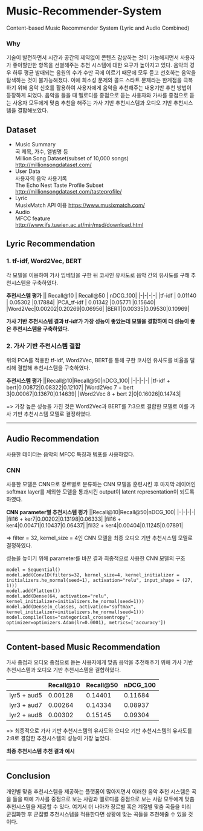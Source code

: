 # Music-Recommender-System

Content-based Music Recommender System (Lyric and Audio Combined)

### Why
기술이 발전하면서 시간과 공간의 제약없이 콘텐츠 감상하는 것이 가능해지면서 사용자가 좋아할만한 항목을 선별해주는 추천 시스템에 대한 요구가 높아지고 있다. 음악의 경우 하루 평균 발매되는 음원의 수가 수만 곡에 이르기 때문에 모두 듣고 선호하는 음악을 탐색하는 것이 불가능해졌다. 이에 희소성 문제와 콜드 스타트 문제라는 한계점을 극복하기 위해 음악 신호를 활용하여 사용자에게 음악을 추천해주는 내용기반 추천 방법이 등장하게 되었다. 음악을 들을 때 멜로디를 중점으로 듣는 사용자와 가사를 중점으로 듣는 사용자 모두에게 맞춤 추천을 해주는 가사 기반 추천시스템과 오디오 기반 추천시스템을 결합해보았다.

## Dataset
* Music Summary    
  곡 제목, 가수, 앨범명 등    
  Million Song Dataset(subset of 10,000 songs) http://millionsongdataset.com/
* User Data    
  사용자의 음악 사용기록    
  The Echo Nest Taste Profile Subset http://millionsongdataset.com/tasteprofile/
* Lyric    
  MusixMatch API 이용 https://www.musixmatch.com/
* Audio    
  MFCC feature    
  http://www.ifs.tuwien.ac.at/mir/msd/download.html
  
## Lyric Recommendation
### 1. tf-idf, Word2Vec, BERT
각 모델을 이용하여 가사 임베딩을 구한 뒤 코사인 유사도로 음악 간의 유사도를 구해 추천시스템을 구축하였다.

**추천시스템 평가**
   || Recall@10 | Recall@50 | nDCG_100|
   |-|-|-|-|
   |tf-idf | 0.01140 | 0.05302 |0.17884|
   |PCA_tf-idf | 0.01342 |0.05771 |0.15640|
   |Word2Vec|0.00202|0.20269|0.06956|
   |BERT|0.00335|0.09530|0.10969|
   
   **가사 기반 추천시스템 결과 tf-idf가 가장 성능이 좋았는데 모델을 결합하여 더 성능이 좋은 추천시스템을 구축하였다.**  

### 2. 가사 기반 추천시스템 결합
위의 PCA를 적용한 tf-idf, Word2Vec, BERT를 통해 구한 코사인 유사도를 비율을 달리해 결합해 추천시스템을 구축하였다.

**추천시스템 평가**
||Recall@10|Recall@50|nDCG_100|
|-|-|-|-|
|tf-idf + bert|0.00872|0.08322|0.12107|
|Word2Vec 7 + bert 3|0.00067|0.13670|0.14639|
|Word2Vec 8 + bert 2|0|0.16026|0.14743|

=> 가장 높은 성능을 가진 것은 Word2Vec과 BERT를 7:3으로 결합한 모델로 이를 가사 기반 추천시스템 모델로 결정하였다.  

---

## Audio Recommendation
사용한 데이터는 음악의 MFCC 특징과 템포를 사용하였다.  
### CNN
사용한 모델은 CNN으로 장르별로 분류하는 CNN 모델을 훈련시킨 후 마지막 레이어인 softmax layer를 제외한 모델을 통과시킨 output이 latent representation이 되도록 하였다.  

**CNN parameter별 추천시스템 평가**
||Recall@10|Recall@50|nDCG_100|
|-|-|-|-|
|fil16 + ker7|0.00202|0.13198|0.06333|
|fil16 + ker4|0.00471|0.10437|0.06437|
|fil32 + ker4|0.00404|0.11245|0.07891|

=> filter = 32, kernel_size = 4인 CNN 모델을 최종 오디오 기반 추천시스템 모델로 결정하였다.

성능을 높이기 위해 parameter를 바꾼 결과 최종적으로 사용한 CNN 모델의 구조
```
model = Sequential()
model.add(Conv1D(filters=32, kernel_size=4, kernel_initializer = initializers.he_normal(seed=1), activation="relu", input_shape = (27, 1)))
model.add(Flatten())
model.add(Dense(64, activation="relu", kernel_initializer=initializers.he_normal(seed=1)))
model.add(Dense(n_classes, activation="softmax", kernel_initializer=initializers.he_normal(seed=1)))
model.compile(loss="categorical_crossentropy", optimizer=optimizers.Adam(lr=0.0001), metrics=['accuracy'])
```

---
## Content-based Music Recommendation
가사 중점과 오디오 중점으로 듣는 사용자에게 맞춤 음악을 추천해주기 위해 가사 기반 추천시스템과 오디오 기반 추천시스템을 결합하였다.  

||Recall@10|Recall@50|nDCG_100|
|-|-|-|-|
|lyr5 + aud5|0.00128|0.14401|0.11684|
|lyr3 + aud7|0.00264|0.14334|0.08937|
|lyr2 + aud8|0.00302|0.15145|0.09304|

=> 최종적으로 가사 기반 추천시스템의 유사도와 오디오 기반 추천시스템의 유사도를 2:8로 결합한 추천시스템의 성능이 가장 높았다.

**최종 추천시스템 추천 결과 예시**


---
## Conclusion
개인별 맞춤 추천시스템을 제공하는 플랫폼이 많아지면서 이러한 음악 추천 시스템은 곡을 들을 때에 가사를 중점으로 보는 사람과 멜로디를 중점으로 보는 사람 모두에게 맞춤 추천시스템을 제공할 수 있다. 여기서 더 나아가 장르별 혹은 계절별 맞춤 곡들을 미리 군집화한 후 군집별 추천시스템을 적용한다면 상황에 맞는 곡들을 추천해줄 수 있을 것이다.
